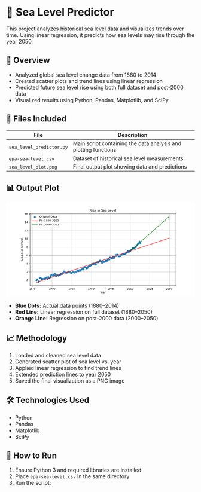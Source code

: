 # 🌊 Sea Level Predictor

This project analyzes historical sea level data and visualizes trends over time. Using linear regression, it predicts how sea levels may rise through the year 2050.

## 📌 Overview

- Analyzed global sea level change data from 1880 to 2014
- Created scatter plots and trend lines using linear regression
- Predicted future sea level rise using both full dataset and post-2000 data
- Visualized results using Python, Pandas, Matplotlib, and SciPy

## 📁 Files Included

| File | Description |
|------|-------------|
| `sea_level_predictor.py` | Main script containing the data analysis and plotting functions |
| `epa-sea-level.csv`      | Dataset of historical sea level measurements |
| `sea_level_plot.png`     | Final output plot showing data and predictions |

## 📊 Output Plot

<img src="sea_level_plot.png" alt="Sea Level Plot" width="700"/>

- **Blue Dots:** Actual data points (1880–2014)  
- **Red Line:** Linear regression on full dataset (1880–2050)  
- **Orange Line:** Regression on post-2000 data (2000–2050)

## 📈 Methodology

1. Loaded and cleaned sea level data
2. Generated scatter plot of sea level vs. year
3. Applied linear regression to find trend lines
4. Extended prediction lines to year 2050
5. Saved the final visualization as a PNG image

## 🛠️ Technologies Used

- Python
- Pandas
- Matplotlib
- SciPy

## 🚀 How to Run

1. Ensure Python 3 and required libraries are installed
2. Place `epa-sea-level.csv` in the same directory
3. Run the script:

```bash
